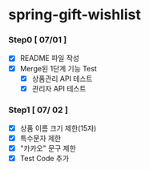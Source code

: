 # spring-gift-wishlist

### Step0 [ 07/01 ]

- [x] README 파일 작성
- [x] Merge된 1단계 기능 Test
    - [x] 상품관리 API 테스트
    - [x] 관리자 API 테스트

### Step1 [ 07/ 02 ]
- [x] 상품 이름 크기 제한(15자)
- [x] 특수문자 제한
- [x] "카카오" 문구 제한
- [x] Test Code 추가